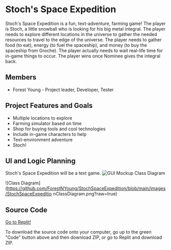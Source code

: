 # Stoch's Space Expedition
Stoch's Space Expedition is a fun, text-adventure, farming game! The player is Stoch, a little snowball who is looking for his big metal integral. The player needs to explore different locations in the universe to gather the needed resources to travel to the edge of the universe. The player needs to gather food (to eat), energy (to fuel the spaceship), and money (to buy the spaceship from Groche). The player actually needs to wait real-life time for in-game things to occur. The player wins once Nominee gives the integral back.

## Members
* Forest Young - Project leader, Developer, Tester

## Project Features and Goals
* Multiple locations to explore
* Farming simulator based on time
* Shop for buying tools and cool technologies
* Include in-game characters to help
* Text-environment adventure
* Stoch!

## UI and Logic Planning
Stoch's Space Expedition will be a text game.
![GUI Mockup](https://github.com/Grocherio/StochSpaceExpedition/blob/main/images/StochSpaceExpeditionGUIMockup.png?raw=true)
Class Diagram

![Class Diagram](https://github.com/ForestNYoung/StochSpaceExpedition/blob/main/images/StochSpaceExpeditio             nClassDiagram.png?raw=true)

## Source Code
[Go to Replit!](https://replit.com/@9714599/StochSpaceExpedition)

To download the source code onto your computer, go up to the green "Code" button above and then download ZIP, or go to Replit and download ZIP.
